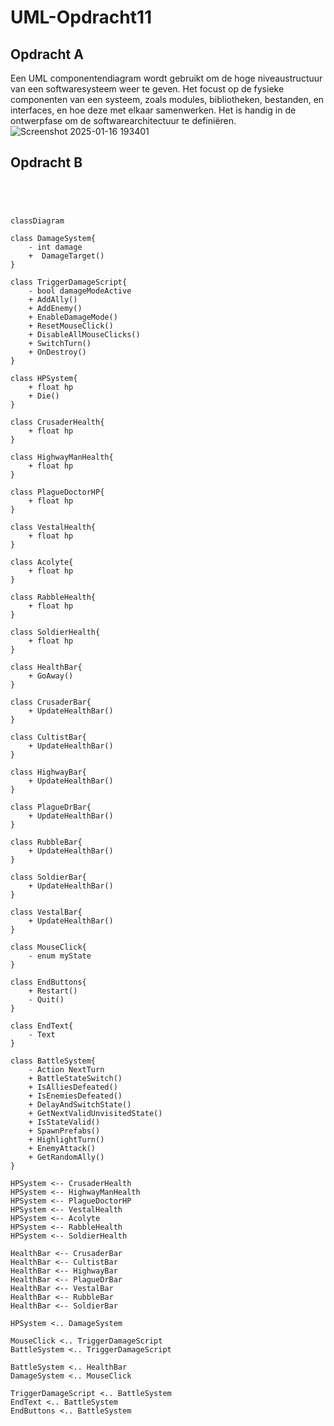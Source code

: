 # UML-Opdracht11

## Opdracht A
Een UML componentendiagram wordt gebruikt om de hoge niveaustructuur van een softwaresysteem weer te geven. Het focust op de fysieke componenten van een systeem, zoals modules, bibliotheken, bestanden, en interfaces, en hoe deze met elkaar samenwerken. Het is handig in de ontwerpfase om de softwarearchitectuur te definiëren.![Screenshot 2025-01-16 193401](https://github.com/user-attachments/assets/6c8844d8-2e07-400f-9d53-8ebc93bfb671)


## Opdracht B
```mermaid




classDiagram

class DamageSystem{
    - int damage
    +  DamageTarget()
}

class TriggerDamageScript{
    - bool damageModeActive
    + AddAlly()
    + AddEnemy()
    + EnableDamageMode()
    + ResetMouseClick()
    + DisableAllMouseClicks()
    + SwitchTurn()
    + OnDestroy()
}

class HPSystem{
    + float hp
    + Die()
}

class CrusaderHealth{
    + float hp
}

class HighwayManHealth{
    + float hp     
}

class PlagueDoctorHP{
    + float hp
}

class VestalHealth{
    + float hp
}

class Acolyte{
    + float hp
}

class RabbleHealth{
    + float hp
}

class SoldierHealth{
    + float hp
}

class HealthBar{
    + GoAway()
}

class CrusaderBar{
    + UpdateHealthBar()
}

class CultistBar{
    + UpdateHealthBar()
}

class HighwayBar{
    + UpdateHealthBar()
}

class PlagueDrBar{
    + UpdateHealthBar()
}

class RubbleBar{
    + UpdateHealthBar()
}

class SoldierBar{
    + UpdateHealthBar()
}

class VestalBar{
    + UpdateHealthBar()
}

class MouseClick{
    - enum myState
}

class EndButtons{
    + Restart()   
    - Quit()
}

class EndText{
    - Text
}

class BattleSystem{ 
    - Action NextTurn
    + BattleStateSwitch()
    + IsAlliesDefeated()
    + IsEnemiesDefeated()
    + DelayAndSwitchState()
    + GetNextValidUnvisitedState()
    + IsStateValid()
    + SpawnPrefabs()
    + HighlightTurn()
    + EnemyAttack()
    + GetRandomAlly()
}

HPSystem <-- CrusaderHealth
HPSystem <-- HighwayManHealth
HPSystem <-- PlagueDoctorHP
HPSystem <-- VestalHealth
HPSystem <-- Acolyte
HPSystem <-- RabbleHealth
HPSystem <-- SoldierHealth

HealthBar <-- CrusaderBar
HealthBar <-- CultistBar
HealthBar <-- HighwayBar
HealthBar <-- PlagueDrBar
HealthBar <-- VestalBar
HealthBar <-- RubbleBar
HealthBar <-- SoldierBar

HPSystem <.. DamageSystem

MouseClick <.. TriggerDamageScript
BattleSystem <.. TriggerDamageScript

BattleSystem <.. HealthBar
DamageSystem <.. MouseClick

TriggerDamageScript <.. BattleSystem
EndText <.. BattleSystem
EndButtons <.. BattleSystem



```
